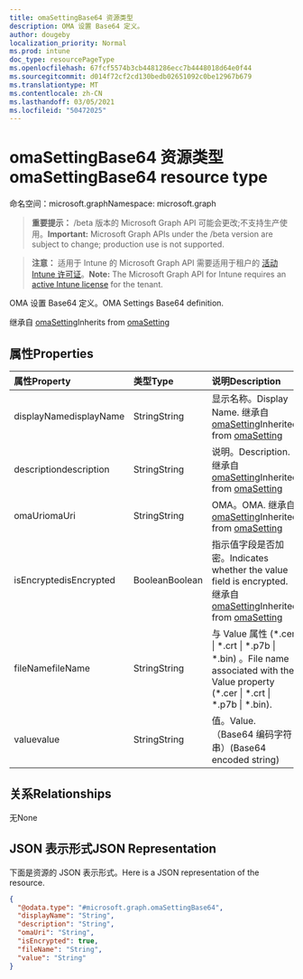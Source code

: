 ```yaml
---
title: omaSettingBase64 资源类型
description: OMA 设置 Base64 定义。
author: dougeby
localization_priority: Normal
ms.prod: intune
doc_type: resourcePageType
ms.openlocfilehash: 67fcf5574b3cb4481286ecc7b4448018d64e0f44
ms.sourcegitcommit: d014f72cf2cd130bedb02651092c0be12967b679
ms.translationtype: MT
ms.contentlocale: zh-CN
ms.lasthandoff: 03/05/2021
ms.locfileid: "50472025"
---
```

# <a name="omasettingbase64-resource-type"></a><span data-ttu-id="dca56-103">omaSettingBase64 资源类型</span><span class="sxs-lookup"><span data-stu-id="dca56-103">omaSettingBase64 resource type</span></span>

<span data-ttu-id="dca56-104">命名空间：microsoft.graph</span><span class="sxs-lookup"><span data-stu-id="dca56-104">Namespace: microsoft.graph</span></span>

> <span data-ttu-id="dca56-105">**重要提示：** /beta 版本的 Microsoft Graph API 可能会更改;不支持生产使用。</span><span class="sxs-lookup"><span data-stu-id="dca56-105">**Important:** Microsoft Graph APIs under the /beta version are subject to change; production use is not supported.</span></span>

> <span data-ttu-id="dca56-106">**注意：** 适用于 Intune 的 Microsoft Graph API 需要适用于租户的 [活动 Intune 许可证](https://go.microsoft.com/fwlink/?linkid=839381)。</span><span class="sxs-lookup"><span data-stu-id="dca56-106">**Note:** The Microsoft Graph API for Intune requires an [active Intune license](https://go.microsoft.com/fwlink/?linkid=839381) for the tenant.</span></span>

<span data-ttu-id="dca56-107">OMA 设置 Base64 定义。</span><span class="sxs-lookup"><span data-stu-id="dca56-107">OMA Settings Base64 definition.</span></span>


<span data-ttu-id="dca56-108">继承自 [omaSetting](../resources/intune-deviceconfig-omasetting.md)</span><span class="sxs-lookup"><span data-stu-id="dca56-108">Inherits from [omaSetting](../resources/intune-deviceconfig-omasetting.md)</span></span>

## <a name="properties"></a><span data-ttu-id="dca56-109">属性</span><span class="sxs-lookup"><span data-stu-id="dca56-109">Properties</span></span>
|<span data-ttu-id="dca56-110">属性</span><span class="sxs-lookup"><span data-stu-id="dca56-110">Property</span></span>|<span data-ttu-id="dca56-111">类型</span><span class="sxs-lookup"><span data-stu-id="dca56-111">Type</span></span>|<span data-ttu-id="dca56-112">说明</span><span class="sxs-lookup"><span data-stu-id="dca56-112">Description</span></span>|
|:---|:---|:---|
|<span data-ttu-id="dca56-113">displayName</span><span class="sxs-lookup"><span data-stu-id="dca56-113">displayName</span></span>|<span data-ttu-id="dca56-114">String</span><span class="sxs-lookup"><span data-stu-id="dca56-114">String</span></span>|<span data-ttu-id="dca56-115">显示名称。</span><span class="sxs-lookup"><span data-stu-id="dca56-115">Display Name.</span></span> <span data-ttu-id="dca56-116">继承自 [omaSetting](../resources/intune-deviceconfig-omasetting.md)</span><span class="sxs-lookup"><span data-stu-id="dca56-116">Inherited from [omaSetting](../resources/intune-deviceconfig-omasetting.md)</span></span>|
|<span data-ttu-id="dca56-117">description</span><span class="sxs-lookup"><span data-stu-id="dca56-117">description</span></span>|<span data-ttu-id="dca56-118">String</span><span class="sxs-lookup"><span data-stu-id="dca56-118">String</span></span>|<span data-ttu-id="dca56-119">说明。</span><span class="sxs-lookup"><span data-stu-id="dca56-119">Description.</span></span> <span data-ttu-id="dca56-120">继承自 [omaSetting](../resources/intune-deviceconfig-omasetting.md)</span><span class="sxs-lookup"><span data-stu-id="dca56-120">Inherited from [omaSetting](../resources/intune-deviceconfig-omasetting.md)</span></span>|
|<span data-ttu-id="dca56-121">omaUri</span><span class="sxs-lookup"><span data-stu-id="dca56-121">omaUri</span></span>|<span data-ttu-id="dca56-122">String</span><span class="sxs-lookup"><span data-stu-id="dca56-122">String</span></span>|<span data-ttu-id="dca56-123">OMA。</span><span class="sxs-lookup"><span data-stu-id="dca56-123">OMA.</span></span> <span data-ttu-id="dca56-124">继承自 [omaSetting](../resources/intune-deviceconfig-omasetting.md)</span><span class="sxs-lookup"><span data-stu-id="dca56-124">Inherited from [omaSetting](../resources/intune-deviceconfig-omasetting.md)</span></span>|
|<span data-ttu-id="dca56-125">isEncrypted</span><span class="sxs-lookup"><span data-stu-id="dca56-125">isEncrypted</span></span>|<span data-ttu-id="dca56-126">Boolean</span><span class="sxs-lookup"><span data-stu-id="dca56-126">Boolean</span></span>|<span data-ttu-id="dca56-127">指示值字段是否加密。</span><span class="sxs-lookup"><span data-stu-id="dca56-127">Indicates whether the value field is encrypted.</span></span> <span data-ttu-id="dca56-128">继承自 [omaSetting](../resources/intune-deviceconfig-omasetting.md)</span><span class="sxs-lookup"><span data-stu-id="dca56-128">Inherited from [omaSetting](../resources/intune-deviceconfig-omasetting.md)</span></span>|
|<span data-ttu-id="dca56-129">fileName</span><span class="sxs-lookup"><span data-stu-id="dca56-129">fileName</span></span>|<span data-ttu-id="dca56-130">String</span><span class="sxs-lookup"><span data-stu-id="dca56-130">String</span></span>|<span data-ttu-id="dca56-131">与 Value 属性 (\*.cer \| \*.crt \| \*.p7b \| \*.bin) 。</span><span class="sxs-lookup"><span data-stu-id="dca56-131">File name associated with the Value property (\*.cer \| \*.crt \| \*.p7b \| \*.bin).</span></span>|
|<span data-ttu-id="dca56-132">value</span><span class="sxs-lookup"><span data-stu-id="dca56-132">value</span></span>|<span data-ttu-id="dca56-133">String</span><span class="sxs-lookup"><span data-stu-id="dca56-133">String</span></span>|<span data-ttu-id="dca56-134">值。</span><span class="sxs-lookup"><span data-stu-id="dca56-134">Value.</span></span> <span data-ttu-id="dca56-135">（Base64 编码字符串）</span><span class="sxs-lookup"><span data-stu-id="dca56-135">(Base64 encoded string)</span></span>|

## <a name="relationships"></a><span data-ttu-id="dca56-136">关系</span><span class="sxs-lookup"><span data-stu-id="dca56-136">Relationships</span></span>
<span data-ttu-id="dca56-137">无</span><span class="sxs-lookup"><span data-stu-id="dca56-137">None</span></span>

## <a name="json-representation"></a><span data-ttu-id="dca56-138">JSON 表示形式</span><span class="sxs-lookup"><span data-stu-id="dca56-138">JSON Representation</span></span>
<span data-ttu-id="dca56-139">下面是资源的 JSON 表示形式。</span><span class="sxs-lookup"><span data-stu-id="dca56-139">Here is a JSON representation of the resource.</span></span>
<!-- {
  "blockType": "resource",
  "@odata.type": "microsoft.graph.omaSettingBase64"
}
-->
``` json
{
  "@odata.type": "#microsoft.graph.omaSettingBase64",
  "displayName": "String",
  "description": "String",
  "omaUri": "String",
  "isEncrypted": true,
  "fileName": "String",
  "value": "String"
}
```




